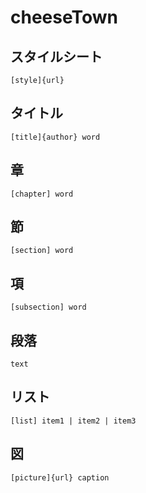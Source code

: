# cheeseTown

## スタイルシート

```
[style]{url}
```

## タイトル

```
[title]{author} word
```

## 章

```
[chapter] word
```

## 節

```
[section] word
```

## 項

```
[subsection] word
```

## 段落

```
text
```

## リスト

```
[list] item1 | item2 | item3
```

## 図

```
[picture]{url} caption
```

